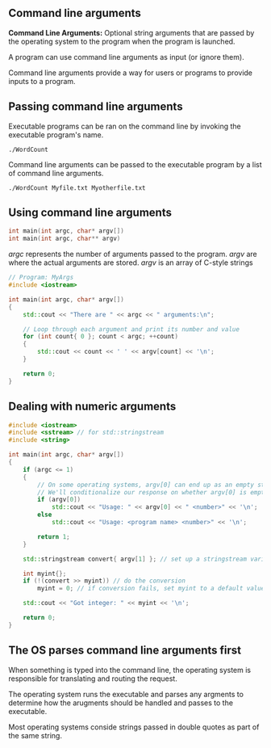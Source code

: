 ## Command line arguments
**Command Line Arguments:** Optional string arguments that are passed by the operating system to the program when the program is launched. 

A program can use command line arguments as input (or ignore them).

Command line arguments provide a way for users or programs to provide inputs to a program.

## Passing command line arguments
Executable programs can be ran on the command line by invoking the executable program's name.

```
./WordCount
```

Command line arguments can be passed to the executable program by a list of command line arguments.

```
./WordCount Myfile.txt Myotherfile.txt
```


## Using command line arguments
```cpp
int main(int argc, char* argv[])
int main(int argc, char** argv)
```

*argc* represents the number of arguments passed to the program.
*argv* are where the actual arguments are stored. *argv* is an array of C-style strings

```cpp
// Program: MyArgs
#include <iostream>

int main(int argc, char* argv[])
{
    std::cout << "There are " << argc << " arguments:\n";

    // Loop through each argument and print its number and value
    for (int count{ 0 }; count < argc; ++count)
    {
        std::cout << count << ' ' << argv[count] << '\n';
    }

    return 0;
}
```

## Dealing with numeric arguments
```cpp
#include <iostream>
#include <sstream> // for std::stringstream
#include <string>

int main(int argc, char* argv[])
{
	if (argc <= 1)
	{
		// On some operating systems, argv[0] can end up as an empty string instead of the program's name.
		// We'll conditionalize our response on whether argv[0] is empty or not.
		if (argv[0])
			std::cout << "Usage: " << argv[0] << " <number>" << '\n';
		else
			std::cout << "Usage: <program name> <number>" << '\n';

		return 1;
	}

	std::stringstream convert{ argv[1] }; // set up a stringstream variable named convert, initialized with the input from argv[1]

	int myint{};
	if (!(convert >> myint)) // do the conversion
		myint = 0; // if conversion fails, set myint to a default value

	std::cout << "Got integer: " << myint << '\n';

	return 0;
}
```

## The OS parses command line arguments first
When something is typed into the command line, the operating system is responsible for translating and routing the request. 

The operating system runs the executable and parses any argments to determine how the arugments should be handled and passes to the executable.

Most operating systems conside strings passed in double quotes as part of the same string. 


